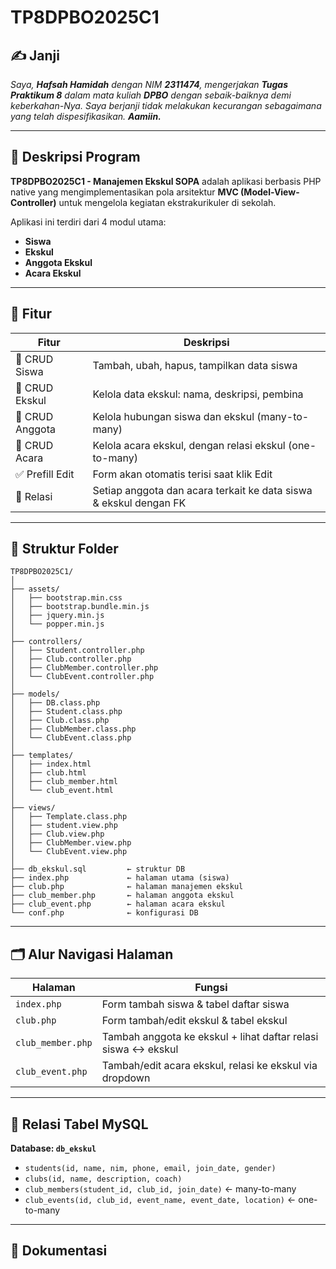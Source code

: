 # TP8DPBO2025C1

## ✍️ Janji

*Saya, **Hafsah Hamidah** dengan NIM **2311474**, mengerjakan **Tugas Praktikum 8** dalam mata kuliah **DPBO** dengan sebaik-baiknya demi keberkahan-Nya.
Saya berjanji tidak melakukan kecurangan sebagaimana yang telah dispesifikasikan. **Aamiin.***

---

## 📌 Deskripsi Program

**TP8DPBO2025C1 - Manajemen Ekskul SOPA** adalah aplikasi berbasis PHP native yang mengimplementasikan pola arsitektur **MVC (Model-View-Controller)** untuk mengelola kegiatan ekstrakurikuler di sekolah.

Aplikasi ini terdiri dari 4 modul utama:

* **Siswa**
* **Ekskul**
* **Anggota Ekskul**
* **Acara Ekskul**

---

## 🚀 Fitur

| Fitur           | Deskripsi                                                         |
| --------------- | ----------------------------------------------------------------- |
| 🔄 CRUD Siswa   | Tambah, ubah, hapus, tampilkan data siswa                         |
| 🔄 CRUD Ekskul  | Kelola data ekskul: nama, deskripsi, pembina                      |
| 🔄 CRUD Anggota | Kelola hubungan siswa dan ekskul (many-to-many)                   |
| 🔄 CRUD Acara   | Kelola acara ekskul, dengan relasi ekskul (one-to-many)           |
| ✅ Prefill Edit  | Form akan otomatis terisi saat klik Edit                          |
| 🔗 Relasi       | Setiap anggota dan acara terkait ke data siswa & ekskul dengan FK |

---

## 🔧 Struktur Folder

```
TP8DPBO2025C1/
│
├── assets/
│   ├── bootstrap.min.css
│   ├── bootstrap.bundle.min.js
│   ├── jquery.min.js
│   └── popper.min.js
│
├── controllers/
│   ├── Student.controller.php
│   ├── Club.controller.php
│   ├── ClubMember.controller.php
│   └── ClubEvent.controller.php
│
├── models/
│   ├── DB.class.php
│   ├── Student.class.php
│   ├── Club.class.php
│   ├── ClubMember.class.php
│   └── ClubEvent.class.php
│
├── templates/
│   ├── index.html
│   ├── club.html
│   ├── club_member.html
│   └── club_event.html
│
├── views/
│   ├── Template.class.php
│   ├── student.view.php
│   ├── Club.view.php
│   ├── ClubMember.view.php
│   └── ClubEvent.view.php
│
├── db_ekskul.sql         ← struktur DB
├── index.php             ← halaman utama (siswa)
├── club.php              ← halaman manajemen ekskul
├── club_member.php       ← halaman anggota ekskul
├── club_event.php        ← halaman acara ekskul
└── conf.php              ← konfigurasi DB
```

---

## 🗂️ Alur Navigasi Halaman

| Halaman           | Fungsi                                                        |
| ----------------- | ------------------------------------------------------------- |
| `index.php`       | Form tambah siswa & tabel daftar siswa                        |
| `club.php`        | Form tambah/edit ekskul & tabel ekskul                        |
| `club_member.php` | Tambah anggota ke ekskul + lihat daftar relasi siswa ↔ ekskul |
| `club_event.php`  | Tambah/edit acara ekskul, relasi ke ekskul via dropdown       |

---

## 🧠 Relasi Tabel MySQL

**Database: `db_ekskul`**

* `students(id, name, nim, phone, email, join_date, gender)`
* `clubs(id, name, description, coach)`
* `club_members(student_id, club_id, join_date)` ← many-to-many
* `club_events(id, club_id, event_name, event_date, location)` ← one-to-many

---

## 📸 Dokumentasi

